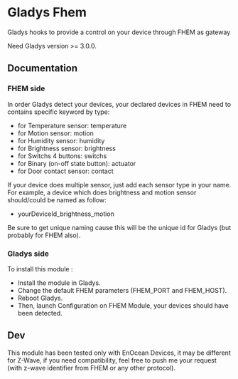 # Gladys Fhem

Gladys hooks to provide a control on your device through FHEM as gateway

Need Gladys version >= 3.0.0.

## Documentation

### FHEM side

In order Gladys detect your devices, your declared devices  in FHEM need to contains specific keyword by type:
- for Temperature sensor: temperature
- for Motion sensor: motion
- for Humidity sensor: humidity
- for Brightness sensor: brightness
- for Switchs 4 buttons: switchs
- for Binary (on-off state button): actuator
- for Door contact sensor: contact

If your device does multiple sensor, just add each sensor type in your name.
For example, a device which does brightness and motion sensor should/could be named as follow:
- yourDeviceId_brightness_motion

Be sure to get unique naming cause this will be the unique id for Gladys (but probably for FHEM also).

### Gladys side

To install this module : 

- Install the module in Gladys.
- Change the default FHEM parameters (FHEM_PORT and FHEM_HOST).
- Reboot Gladys.
- Then, launch Configuration on FHEM Module, your devices should have been detected. 

## Dev

This module has been tested only with EnOcean Devices, it may be different for Z-Wave, if you need compatibility, feel free to push me your request (with z-wave identifier from FHEM or any other protocol).
